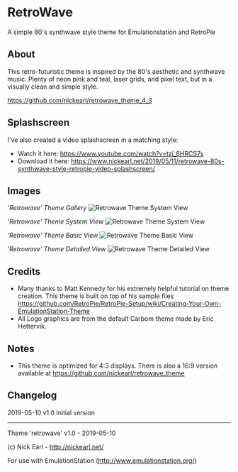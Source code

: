 # RetroWave
A simple 80's synthwave style theme for Emulationstation and RetroPie


## About

This retro-futuristic theme is inspired by the 80's aesthetic and synthwave music.
Plenty of neon pink and teal, laser grids, and pixel text, but in a visually clean and simple style.

https://github.com/nickearl/retrowave_theme_4_3

## Splashscreen

I've also created a video splashscreen in a matching style:
- Watch it here:	https://www.youtube.com/watch?v=tzj_6HRCS7s
- Download it here:	https://www.nickearl.net/2019/05/11/retrowave-80s-synthwave-style-retropie-video-splashscreen/

## Images

*'Retrowave' Theme Gallery*
![Retrowave Theme System View]( https://imgur.com/gallery/zgD4eWm )

*'Retrowave' Theme System View*
![Retrowave Theme System View]( https://imgur.com/YaQUqLt )

*'Retrowave' Theme Basic View*
![Retrowave Theme Basic View](https://imgur.com/GnisPq0)

*'Retrowave' Theme Detailed View*
![Retrowave Theme Detailed View](https://imgur.com/7KwNLdv)


## Credits

- Many thanks to Matt Kennedy for his extremely helpful tutorial on theme creation.  This theme is built on top of his sample files
	https://github.com/RetroPie/RetroPie-Setup/wiki/Creating-Your-Own-EmulationStation-Theme
- All Logo graphics are from the default Carbom theme made by Eric Hettervik.

## Notes

- This theme is optimized for 4:3 displays.  There is also a 16:9 version available at https://github.com/nickearl/retrowave_theme


## Changelog

2019-05-10
v1.0 Initial version

---

Theme 'retrowave' v1.0 - 2019-05-10

(c) Nick Earl - http://nickearl.net/

For use with EmulationStation (http://www.emulationstation.org/)
